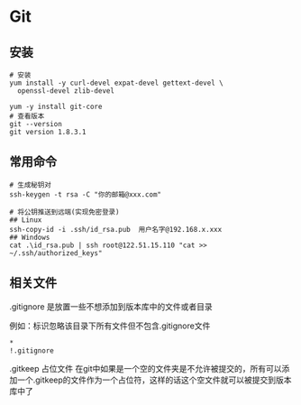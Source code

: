 # Git

## 安装

```shell
# 安装
yum install -y curl-devel expat-devel gettext-devel \
  openssl-devel zlib-devel

yum -y install git-core
# 查看版本
git --version
git version 1.8.3.1
```



## 常用命令

```shell
# 生成秘钥对
ssh-keygen -t rsa -C "你的邮箱@xxx.com"

# 将公钥推送到远端(实现免密登录)
## Linux
ssh-copy-id -i .ssh/id_rsa.pub  用户名字@192.168.x.xxx
## Windows
cat .\id_rsa.pub | ssh root@122.51.15.110 "cat >> ~/.ssh/authorized_keys"
```





## 相关文件

.gitignore 是放置一些不想添加到版本库中的文件或者目录

例如：标识忽略该目录下所有文件但不包含.gitignore文件

```
*
!.gitignore
```



.gitkeep 占位文件
在git中如果是一个空的文件夹是不允许被提交的，所有可以添加一个.gitkeep的文件作为一个占位符，这样的话这个空文件就可以被提交到版本库中了







